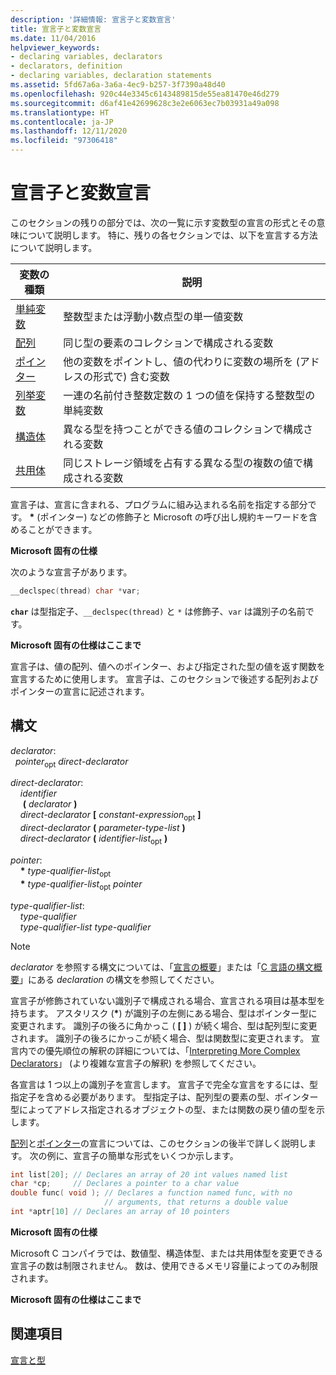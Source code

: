 ```yaml
---
description: '詳細情報: 宣言子と変数宣言'
title: 宣言子と変数宣言
ms.date: 11/04/2016
helpviewer_keywords:
- declaring variables, declarators
- declarators, definition
- declaring variables, declaration statements
ms.assetid: 5fd67a6a-3a6a-4ec9-b257-3f7390a48d40
ms.openlocfilehash: 920c44e3345c6143489815de55ea81470e46d279
ms.sourcegitcommit: d6af41e42699628c3e2e6063ec7b03931a49a098
ms.translationtype: HT
ms.contentlocale: ja-JP
ms.lasthandoff: 12/11/2020
ms.locfileid: "97306418"
---
```

# <a name="declarators-and-variable-declarations"></a>宣言子と変数宣言

このセクションの残りの部分では、次の一覧に示す変数型の宣言の形式とその意味について説明します。 特に、残りの各セクションでは、以下を宣言する方法について説明します。

|変数の種類|説明|
|----------------------|-----------------|
|[単純変数](../c-language/simple-variable-declarations.md)|整数型または浮動小数点型の単一値変数|
|[配列](../c-language/array-declarations.md)|同じ型の要素のコレクションで構成される変数|
|[ポインター](../c-language/pointer-declarations.md)|他の変数をポイントし、値の代わりに変数の場所を (アドレスの形式で) 含む変数|
|[列挙変数](../c-language/c-enumeration-declarations.md)|一連の名前付き整数定数の 1 つの値を保持する整数型の単純変数|
|[構造体](../c-language/structure-declarations.md)|異なる型を持つことができる値のコレクションで構成される変数|
|[共用体](../c-language/union-declarations.md)|同じストレージ領域を占有する異なる型の複数の値で構成される変数|

宣言子は、宣言に含まれる、プログラムに組み込まれる名前を指定する部分です。 <strong>\*</strong> (ポインター) などの修飾子と Microsoft の呼び出し規約キーワードを含めることができます。

**Microsoft 固有の仕様**

次のような宣言子があります。

```C
__declspec(thread) char *var;
```

**`char`** は型指定子、`__declspec(thread)` と `*` は修飾子、`var` は識別子の名前です。

**Microsoft 固有の仕様はここまで**

宣言子は、値の配列、値へのポインター、および指定された型の値を返す関数を宣言するために使用します。 宣言子は、このセクションで後述する配列およびポインターの宣言に記述されます。

## <a name="syntax"></a>構文

*declarator*:<br/>
&nbsp;&nbsp;*pointer*<sub>opt</sub> *direct-declarator*

*direct-declarator*:<br/>
&nbsp;&nbsp;&nbsp;&nbsp;*identifier*<br/>
&nbsp;&nbsp;&nbsp;&nbsp; **(**  *declarator*  **)**<br/>
&nbsp;&nbsp;&nbsp;&nbsp;*direct-declarator*  **[**  *constant-expression*<sub>opt</sub> **]**<br/>
&nbsp;&nbsp;&nbsp;&nbsp;*direct-declarator*  **(**  *parameter-type-list*  **)**<br/>
&nbsp;&nbsp;&nbsp;&nbsp;*direct-declarator*  **(**  *identifier-list*<sub>opt</sub> **)**

*pointer*:<br/>
&nbsp;&nbsp;&nbsp;&nbsp;<strong>\*</strong> *type-qualifier-list*<sub>opt</sub><br/>
&nbsp;&nbsp;&nbsp;&nbsp;<strong>\*</strong> *type-qualifier-list*<sub>opt</sub> *pointer*

*type-qualifier-list*:<br/>
&nbsp;&nbsp;&nbsp;&nbsp;*type-qualifier*<br/>
&nbsp;&nbsp;&nbsp;&nbsp;*type-qualifier-list type-qualifier*

> [!NOTE]
> *declarator* を参照する構文については、「[宣言の概要](../c-language/overview-of-declarations.md)」または「[C 言語の構文概要](../c-language/c-language-syntax-summary.md)」にある *declaration* の構文を参照してください。

宣言子が修飾されていない識別子で構成される場合、宣言される項目は基本型を持ちます。 アスタリスク (<strong>\*</strong>) が識別子の左側にある場合、型はポインター型に変更されます。 識別子の後ろに角かっこ ( **[ ]** ) が続く場合、型は配列型に変更されます。 識別子の後ろにかっこが続く場合、型は関数型に変更されます。 宣言内での優先順位の解釈の詳細については、「[Interpreting More Complex Declarators](../c-language/interpreting-more-complex-declarators.md)」 (より複雑な宣言子の解釈) を参照してください。

各宣言は 1 つ以上の識別子を宣言します。 宣言子で完全な宣言をするには、型指定子を含める必要があります。 型指定子は、配列型の要素の型、ポインター型によってアドレス指定されるオブジェクトの型、または関数の戻り値の型を示します。

[配列](../c-language/array-declarations.md)と[ポインター](../c-language/pointer-declarations.md)の宣言については、このセクションの後半で詳しく説明します。 次の例に、宣言子の簡単な形式をいくつか示します。

```C
int list[20]; // Declares an array of 20 int values named list
char *cp;     // Declares a pointer to a char value
double func( void ); // Declares a function named func, with no
                     // arguments, that returns a double value
int *aptr[10] // Declares an array of 10 pointers
```

**Microsoft 固有の仕様**

Microsoft C コンパイラでは、数値型、構造体型、または共用体型を変更できる宣言子の数は制限されません。 数は、使用できるメモリ容量によってのみ制限されます。

**Microsoft 固有の仕様はここまで**

## <a name="see-also"></a>関連項目

[宣言と型](../c-language/declarations-and-types.md)

